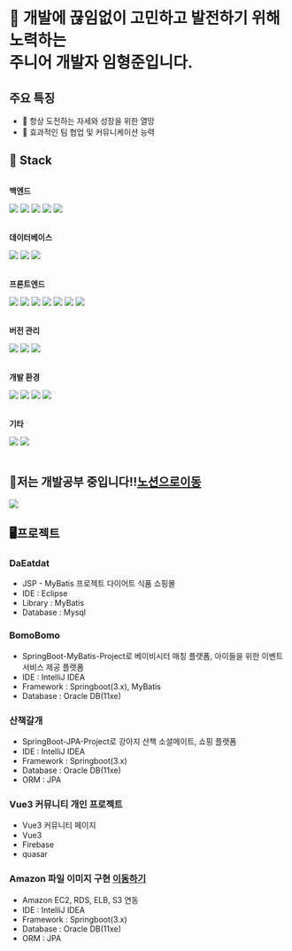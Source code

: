 
<h1>👋 개발에 끊임없이 고민하고 발전하기 위해 노력하는 
	<br/>
	주니어 개발자 임형준입니다.</h1>

## 주요 특징
- 🚀 항상 도전하는 자세와 성장을 위한 열망
- 🤝 효과적인 팀 협업 및 커뮤니케이션 능력


## 🔨 Stack
<div style="display:flex; flex-direction:column; align-items:flex-start;">
    <!-- 벡엔드 -->
    <p><strong>백엔드</strong></p>
    <div>
        <img src="https://img.shields.io/badge/Java-007396?style=for-the-badge&logo=Java&logoColor=white"> 
        <img src="https://img.shields.io/badge/JSP-007396?style=for-the-badge&logo=JSP&logoColor=white"> 
        <img src="https://img.shields.io/badge/MyBatis-007396?style=for-the-badge&logo=MyBatis&logoColor=white"> 
        <img src="https://img.shields.io/badge/Spring Boot-6DB33F?style=for-the-badge&logo=spring boot&logoColor=white"> 
        <img src="https://img.shields.io/badge/JPA-6DB33F?style=for-the-badge&logo=JPA&logoColor=white">
    </div>
    <br>
    <!-- 데이타베이스 -->
    <p><strong>데이터베이스</strong></p>
    <div>
        <img src="https://img.shields.io/badge/oracle-F80000?style=for-the-badge&logo=oracle&logoColor=white"> 
        <img src="https://img.shields.io/badge/mysql-4479A1?style=for-the-badge&logo=mysql&logoColor=white"> 
        <img src="https://img.shields.io/badge/firebase-FFCA28?style=for-the-badge&logo=firebase&logoColor=white">
    </div>
    <br>
    <!-- 프론트엔드 -->
    <p><strong>프론트엔드</strong></p>
    <div>
        <img src="https://img.shields.io/badge/html5-E34F26?style=flat-square&logo=html5&logoColor=white"> 
        <img src="https://img.shields.io/badge/css-1572B6?style=flat-square&logo=css3&logoColor=white"> 
        <img src="https://img.shields.io/badge/jquery-0769AD?style=flat-square&logo=jquery&logoColor=white">
        <img src="https://img.shields.io/badge/javascript-F7DF1E?style=flat-square&logo=javascript&logoColor=black"> 
        <img src="https://img.shields.io/badge/bootstrap-7952B3?style=flat-square&logo=bootstrap&logoColor=white">
        <img src="https://img.shields.io/badge/quasar-050A14?style=flat-square&logo=quasar&logoColor=white">
        <img src="https://img.shields.io/badge/Vue.js-4FC08D?style=flat-square&logo=Vue.js&logoColor=white">
    </div>
    <br>
  <!--버전 관리-->
    <p><strong>버전 관리</strong></p>
    <div>
        <img src="https://img.shields.io/badge/git-F05032?style=flat-square&logo=git&logoColor=white">
        <img src="https://img.shields.io/badge/github-181717?style=flat-square&logo=github&logoColor=white">
        <img src="https://img.shields.io/badge/SourceTree-0052CC?style=flat-square&logo=sourcetree&logoColor=white">
    </div>
    <br>
      <!--개발 환경-->
    <p><strong>개발 환경</strong></p>
    <div>
         <img src="https://img.shields.io/badge/IntelliJ IDEA-000000?style=flat-square&logo=intellijidea&logoColor=white">
         <img src="https://img.shields.io/badge/Visual Studio Code-007ACC?style=flat-square&logo=visualstudiocode&logoColor=white">
         <img src="https://img.shields.io/badge/Eclipse-2C2255?style=flat-square&logo=eclipseide&logoColor=white">
         <img src="https://img.shields.io/badge/DBeaver-382923?style=flat-square&logo=dbeaver&logoColor=white">
    </div>
    <br>
    <!-- 기타-->
    <p><strong>기타</strong></p>
    <div>
         <img src="https://img.shields.io/badge/JSON-7F52FF?style=flat-square&logo=JSON&logoColor=white">
         <img src="https://img.shields.io/badge/Ajax-7F52FF?style=flat-square&logo=Ajax&logoColor=white">
    </div>
    <br>
   

    
<!-- 	<img src="https://img.shields.io/badge/Spring Security-6DB33F?style=flat-square&logo=Spring Security&logoColor=white"> -->
   <!--공부 정리 중인 노션 -->
   ## 📖저는 개발공부 중입니다!!<a href="https://www.notion.so/Jun-3de7b4b0fc254ae1a69e0ca606570c19">노션으로이동</a>
   <img src="https://img.shields.io/badge/Amazon AWS-232F3E?style=flat-square&logo=amazon aws&logoColor=white">
  
</div>

## 🖥️프로젝트

### DaEatdat
- JSP - MyBatis 프로젝트 다이어트 식품 쇼핑몰
- IDE : Eclipse
- Library : MyBatis
- Database : Mysql

### BomoBomo
- SpringBoot-MyBatis-Project로 베이비시터 매칭 플랫폼, 아이들을 위한 이벤트 서비스 제공 플랫폼
- IDE : IntelliJ IDEA
- Framework : Springboot(3.x), MyBatis
- Database : Oracle DB(11xe) 

### 산책갈개
- SpringBoot-JPA-Project로 강아지 산책 소셜메이트, 쇼핑 플랫폼
- IDE : IntelliJ IDEA
- Framework : Springboot(3.x)
- Database : Oracle DB(11xe)
- ORM : JPA

### Vue3 커뮤니티 개인 프로젝트 
- Vue3 커뮤니티 페이지
- Vue3
- Firebase
- quasar

### Amazon 파일 이미지 구현 <a href="">이동하기</a>
- Amazon EC2, RDS, ELB, S3 연동
- IDE : IntelliJ IDEA
- Framework : Springboot(3.x)
- Database : Oracle DB(11xe)
- ORM : JPA



